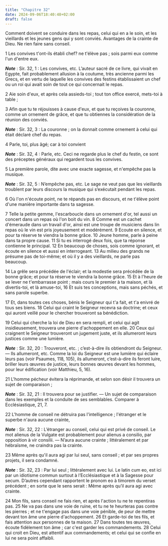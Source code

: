 ```yaml
---
title: "Chapitre 32"
date: 2024-09-06T18:40:48+02:00
draft: false
---
```



Comment doivent se conduire dans les repas, celui qui en a le soin, et les vieillards et les jeunes gens qui y sont conviés.
Avantages de la crainte de Dieu.
Ne rien faire sans conseil.


1 Les convives t'ont-ils établi chef? ne t'élève pas ; sois parmi eux comme l'un d'entre eux.

***Note*** :  Sir. 32, 1 : Les convives, etc. L’auteur sacré de ce livre, qui vivait en Egypte, fait probablement allusion à la coutume, très ancienne parmi les Grecs, et en vertu de laquelle les convives des festins établissaient un chef ou un roi qui avait soin de tout ce qui concernait le repas.

2 Aie soin d'eux, et après cela assieds-toi ; tout ton office exercé, mets-toi à table ;


3 Afin que tu te réjouisses à cause d'eux, et que tu reçoives la couronne, comme un ornement de grâce, et que tu obtiennes la considération de la réunion des conviés.

***Note*** :  Sir. 32, 3 : La couronne ; on la donnait comme ornement à celui qui était déclaré chef du repas.

4 Parle, toi, plus âgé; car à toi convient

***Note*** :  Sir. 32, 4 : Parle, etc. Ceci ne regarde plus le chef du festin, ce sont des préceptes généraux qui regardent tous les convives.

5 La première parole, dite avec une exacte sagesse, et n'empêche pas la musique.

***Note*** :  Sir. 32, 5 : N’empêche pas, etc. Le sage ne veut pas que les vieillards troublent par leurs discours la musique qui s’exécutait pendant les repas.

6 Où l'on n'écoute point, ne te répands pas en discours, et ne t'élève point d'une manière importante dans ta sagesse.


7 Telle la petite gemme, l'escarboucle dans un ornement d'or, tel aussi un concert dans un repas où l'on boit du vin. 8 Comme est un cachet d'émeraude dans un travail d'or, ainsi est une troupe de musiciens dans lin repas où le vin est pris joyeusement et modérément. 9 Ecoute en silence, et pour ta réserve te viendra la bonne grâce. 10 Jeune homme, parle à peine dans ta propre cause. 11 Si tu es interrogé deux fois, que ta réponse contienne le principal. 12 En beaucoup de choses, sois comme ignorant, et écoute en silence et aussi en interrogeant. 13 Au milieu des grands ne présume pas de toi-même; et où il y a des vieillards, ne parle pas beaucoup.


14 La grêle sera précédée de l'éclair; et la modestie sera précédée de la bonne grâce; et pour ta réserve te viendra la bonne grâce. 15 Et à l'heure de se lever ne t'embarrasse point ; mais cours le premier à ta maison, et là divertis-toi, et là amuse-toi, 16 Et suis tes conceptions, mais sans péchés, et sans parole superbe.


17 Et, dans toutes ces choses, bénis le Seigneur qui t'a fait, et t'a enivré de tous ses biens. 18 Celui qui craint le Seigneur recevra sa doctrine; et ceux qui auront veillé pour le chercher trouveront sa bénédiction.


19 Celui qui cherche la loi de Dieu en sera rempli, et celui qui agit insidieusement, trouvera une pierre d'achoppement en elle. 20 Ceux qui craignent le Seigneur trouveront un jugement juste, et ils allumeront leurs justices comme une lumière.

***Note*** :  Sir. 32, 20 : Trouveront, etc. ; c’est-à-dire ils obtiendront du Seigneur. ― Ils allumeront, etc. Comme la loi du Seigneur est une lumière qui éclaire leurs pas (voir Psaumes, 118, 105), ils allumeront, c’est-à-dire ils feront luire, briller leurs œuvres de justice, leurs bonnes œuvres devant les hommes, pour leur édification (voir Matthieu, 5, 16).

21 L'homme pécheur évitera la réprimande, et selon son désir il trouvera un sujet de comparaison ;

***Note*** :  Sir. 32, 21 : Il trouvera pour se justifier. ― Un sujet de comparaison dans les exemples et la conduite de ses semblables. Comparer à Ecclésiastique, 21, 7.


22 L'homme de conseil ne détruira pas l'intelligence ; l'étranger et le superbe n'aura aucune crainte,

***Note*** :  Sir. 32, 22 : L’étranger au conseil, celui qui est privé de conseil. Le mot alienus de la Vulgate est probablement pour alienus a consilio, par opposition à vir consilii. ― N’aura aucune crainte ; littéralement et par hébraïsme, ne craindra pas la crainte.

23 Même après qu'il aura agi par lui seul, sans conseil ; et par ses propres projets, il sera condamné.

***Note*** :  Sir. 32, 23 : Par lui seul ; littéralement avec lui. Le latin cum eo, est ici par un idiotisme commun surtout à l’Ecclésiastique et à la Sagesse pour secum. D’autres cependant rapportent le pronom eo à timorem du verset précédent ; en sorte que le sens serait : Même après qu’il aura agi avec crainte.

24 Mon fils, sans conseil ne fais rien, et après l'action tu ne te repentiras pas. 25 Ne va pas dans une voie de ruine, et tu ne te heurteras pas contre les pierres ; et ne t'engage pas dans une voie pénible, de peur de mettre devant ton âme une pierre d'achoppement. 26 Et garde-toi de tes fils, et fais attention aux personnes de ta maison. 27 Dans toutes tes œuvres, écoute fidèlement ton âme ; car c'est garder les commandements. 28 Celui qui croit en Dieu, est attentif aux commandements; et celui qui se confie en lui ne sera point affaibli.

